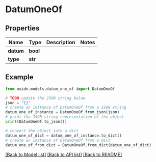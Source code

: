 # DatumOneOf


## Properties

Name | Type | Description | Notes
------------ | ------------- | ------------- | -------------
**datum** | **bool** |  | 
**type** | **str** |  | 

## Example

```python
from oxide.models.datum_one_of import DatumOneOf

# TODO update the JSON string below
json = "{}"
# create an instance of DatumOneOf from a JSON string
datum_one_of_instance = DatumOneOf.from_json(json)
# print the JSON string representation of the object
print(DatumOneOf.to_json())

# convert the object into a dict
datum_one_of_dict = datum_one_of_instance.to_dict()
# create an instance of DatumOneOf from a dict
datum_one_of_from_dict = DatumOneOf.from_dict(datum_one_of_dict)
```
[[Back to Model list]](../README.md#documentation-for-models) [[Back to API list]](../README.md#documentation-for-api-endpoints) [[Back to README]](../README.md)


